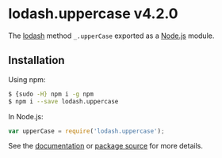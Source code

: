 # lodash.uppercase v4.2.0

The [lodash](https://lodash.com/) method `_.upperCase` exported as a [Node.js](https://nodejs.org/) module.

## Installation

Using npm:
```bash
$ {sudo -H} npm i -g npm
$ npm i --save lodash.uppercase
```

In Node.js:
```js
var upperCase = require('lodash.uppercase');
```

See the [documentation](https://lodash.com/docs#upperCase) or [package source](https://github.com/lodash/lodash/blob/4.2.0-npm-packages/lodash.uppercase) for more details.
